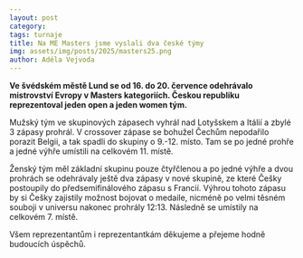 ```yaml
---
layout: post
category:
tags: turnaje
title: Na ME Masters jsme vyslali dva české týmy
img: assets/img/posts/2025/masters25.png
author: Adéla Vejvoda
---
```


**Ve švédském městě Lund se od 16. do 20. července odehrávalo mistrovství Evropy v Masters kategoriích. Českou republiku reprezentoval jeden open a jeden women tým.**

Mužský tým ve skupinových zápasech vyhrál nad Lotyšskem a Itálií a zbylé 3 zápasy prohrál. V crossover zápase se bohužel Čechům nepodařilo porazit Belgii, a tak spadli do skupiny o 9.-12. místo. Tam se po jedné prohře a jedné výhře umístili na celkovém 11. místě.

Ženský tým měl základní skupinu pouze čtyřčlenou a po jedné výhře a dvou prohrách se odehrávaly ještě dva zápasy v nové skupině, ze které Češky postoupily do předsemifinálového zápasu s Francií. Výhrou tohoto zápasu by si Češky zajistily možnost bojovat o medaile, nicméně po velmi těsném souboji v universu nakonec prohrály 12:13. Následně se umístily na celkovém 7. místě.

Všem reprezentantům i reprezentantkám děkujeme a přejeme hodně budoucích úspěchů.
